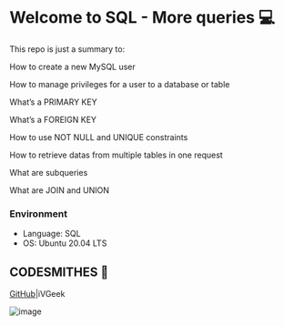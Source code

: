 # Welcome to SQL - More queries 💻
This repo is just a summary to:

How to create a new MySQL user

How to manage privileges for a user to a database or table

What’s a PRIMARY KEY

What’s a FOREIGN KEY

How to use NOT NULL and UNIQUE constraints

How to retrieve datas from multiple tables in one request

What are subqueries

What are JOIN and UNION

### Environment
* Language: SQL
* OS: Ubuntu 20.04 LTS

## CODESMITHES 🦊

[GitHub](https://github.com/iVGeek)|iVGeek

![image](https://s3.amazonaws.com/intranet-projects-files/holbertonschool-higher-level_programming+/274/66988091.jpg)
